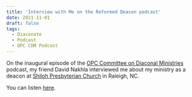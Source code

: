 ```yaml
---
title: 'Interview with Me on the Reformed Deacon podcast'
date: 2021-11-01
draft: false
tags:
  - Diaconate
  - Podcast
  - OPC CDM Podcast
---
```


On the inaugural episode of the [OPC Committee on Diaconal Ministries](https://opccdm.org) podcast, my friend David Nakhla interviewed me about my ministry as a deacon at [Shiloh Presbyterian Church](https://shilohopc.org) in Raleigh, NC.

You can listen [here](https://www.thereformeddeacon.org/1849391/9472090-meet-deacon-tim-hopper).